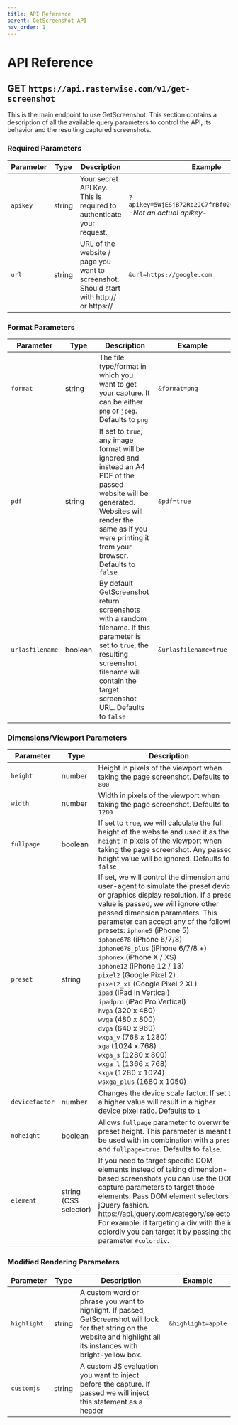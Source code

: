 ```yaml
---
title: API Reference
parent: GetScreenshot API
nav_order: 1
---
```


# API Reference

## GET `https://api.rasterwise.com/v1/get-screenshot`

This is the main endpoint to use GetScreenshot. This section contains a description of all the available query parameters to control the API, its behavior and the resulting captured screenshots.

### Required Parameters

| Parameter | Type   | Description                                                                             | Example                                                                      |
| --------- | ------ | --------------------------------------------------------------------------------------- | ---------------------------------------------------------------------------- |
| `apikey`  | string | Your secret API Key. This is required to authenticate your request.                     | `?apikey=5WjESjB72Rb2JC7frBf026kBgg82DaPQIOxc` <br> _-Not an actual apikey-_ |
| `url`     | string | URL of the website / page you want to screenshot. Should start with http:// or https:// | `&url=https://google.com`                                                    |

### Format Parameters

| Parameter       | Type    | Description                                                                                                                                                                                                       | Example               |
| --------------- | ------- | ----------------------------------------------------------------------------------------------------------------------------------------------------------------------------------------------------------------- | --------------------- |
| `format`        | string  | The file type/format in which you want to get your capture. It can be either `png` or `jpeg`. Defaults to `png`                                                                                                   | `&format=png`         |
| `pdf`           | string  | If set to `true`, any image format will be ignored and instead an A4 PDF of the passed website will be generated. Websites will render the same as if you were printing it from your browser. Defaults to `false` | `&pdf=true`           |
| `urlasfilename` | boolean | By default GetScreenshot return screenshots with a random filename. If this parameter is set to `true`, the resulting screenshot filename will contain the target screenshot URL. Defaults to `false`             | `&urlasfilename=true` |

### Dimensions/Viewport Parameters

| Parameter      | Type                  | Description                                                                                                                                                                                                                                                                                                                                                                                                                                                                                                                                                                                                                                                                                                                                                                            | Example              |
| -------------- | --------------------- | -------------------------------------------------------------------------------------------------------------------------------------------------------------------------------------------------------------------------------------------------------------------------------------------------------------------------------------------------------------------------------------------------------------------------------------------------------------------------------------------------------------------------------------------------------------------------------------------------------------------------------------------------------------------------------------------------------------------------------------------------------------------------------------- | -------------------- |
| `height`       | number                | Height in pixels of the viewport when taking the page screenshot. Defaults to `800`                                                                                                                                                                                                                                                                                                                                                                                                                                                                                                                                                                                                                                                                                                    | `&height=800`        |
| `width`        | number                | Width in pixels of the viewport when taking the page screenshot. Defaults to `1280`                                                                                                                                                                                                                                                                                                                                                                                                                                                                                                                                                                                                                                                                                                    | `&width=1200`        |
| `fullpage`     | boolean               | If set to `true`, we will calculate the full height of the website and used it as the `height` in pixels of the viewport when taking the page screenshot. Any passed height value will be ignored. Defaults to `false`                                                                                                                                                                                                                                                                                                                                                                                                                                                                                                                                                                 | `&fullpage=true`     |
| `preset`       | string                | If set, we will control the dimension and user-agent to simulate the preset device or graphics display resolution. If a preset value is passed, we will ignore other passed dimension parameters. This parameter can accept any of the following presets: `iphone5` (iPhone 5) <br> `iphone678` (iPhone 6/7/8)<br> `iphone678_plus` (iPhone 6/7/8 +)<br> `iphonex` (iPhone X / XS)<br> `iphone12` (iPhone 12 / 13)<br> `pixel2` (Google Pixel 2)<br> `pixel2_xl` (Google Pixel 2 XL)<br> `ipad` (iPad in Vertical)<br> `ipadpro` (iPad Pro Vertical)<br> `hvga` (320 x 480)<br> `wvga` (480 x 800)<br> `dvga` (640 x 960)<br> `wxga_v` (768 x 1280)<br> `xga` (1024 x 768)<br> `wxga_s` (1280 x 800)<br> `wxga_l` (1366 x 768)<br> `sxga` (1280 x 1024)<br> `wsxga_plus` (1680 x 1050) | `&preset=dvga`       |
| `devicefactor` | number                | Changes the device scale factor. If set to a higher value will result in a higher device pixel ratio. Defaults to `1`                                                                                                                                                                                                                                                                                                                                                                                                                                                                                                                                                                                                                                                                  | `&devicefactor=2`    |
| `noheight`     | boolean               | Allows `fullpage` parameter to overwrite preset height. This parameter is meant to be used with in combination with a `preset` and `fullpage=true`. Defaults to `false`.                                                                                                                                                                                                                                                                                                                                                                                                                                                                                                                                                                                                               | `&noheight=true`     |
| `element`      | string (CSS selector) | If you need to target specific DOM elements instead of taking dimension-based screenshots you can use the DOM capture parameters to target those elements. Pass DOM element selectors in jQuery fashion. https://api.jquery.com/category/selectors/ For example. if targeting a div with the id colordiv you can target it by passing the parameter `#colordiv`.                                                                                                                                                                                                                                                                                                                                                                                                                       | `&element=#colordiv` |

### Modified Rendering Parameters

| Parameter     | Type                  | Description                                                                                                                                                                                                                                                                                                  | Example                                                      |
| ------------- | --------------------- | ------------------------------------------------------------------------------------------------------------------------------------------------------------------------------------------------------------------------------------------------------------------------------------------------------------ | ------------------------------------------------------------ |
| `highlight`   | string                | A custom word or phrase you want to highlight. If passed, GetScreenshot will look for that string on the website and highlight all its instances with bright-yellow box.                                                                                                                                     | `&highlight=apple`                                           |
| `customjs`    | string                | A custom JS evaluation you want to inject before the capture. If passed we will inject this statement as a header <script> with a just in time model, after all the required operations and just before the capture operation. This is important to have in mind when passing JS that changes the rendering. | `&customjs=document.getElementById("demo"); myobj.remove();` |
| `customcss`   | string                | A custom CSS style you want to inject before the capture. If passed we will inject the style declaration as a header <style> just before the capture operation.                                                                                                                                              | `&customcss=#demo.head12 {color: red !important}`            |
| `hidemsg`     | boolean               | If set to `true`, we will hide message, chat and customer support clients. Currently hides the following clients: Intercom, Drift, Facebook and Tawk (partiallly). Defaults to false                                                                                                                         | `&hidemsg=true`                                              |
| `hidecookie`  | boolean               | If set to `true`, we will hide cookie disclaimers that will usually appear as floating boxes or fixed containers. The hiding is not guaranteed but it has a pretty broad coverage and the underlying hiding heuristic is updated weekly. Defaults to `false`                                                 | `&hidecookie=true`                                           |
| `hideelement` | string (CSS selector) | Allows you to hide a page element by passing its element selectors in jQuery fashion. https://api.jquery.com/category/selectors/ For example. if you want to hide a div with the id "ad_div" you can do so by passing the parameter `#ad_div`.                                                               | `&hideelement=#ad_div`                                       |
| `forcetr`     | boolean               | If set to `true`, the website background will be forced to be transparent. Defaults to `false`                                                                                                                                                                                                               | `&forcetr=true`                                              |

### Pre-Screenshot Action and Browser Config Parameters

| Parameter | Type              | Description                                                                                                                                                                                                                                                                                                              | Example                                       |
| --------- | ----------------- | ------------------------------------------------------------------------------------------------------------------------------------------------------------------------------------------------------------------------------------------------------------------------------------------------------------------------ | --------------------------------------------- |
| `click`   | array (as string) | The click parameter will dispatch a click at the start of the rendering flow to the passed coordinates or dom element. For example if you need to click in the coordinates X = 20px and Y = 100px you can pass an array [20, 100. If you need to click on a button or element you can pass the selector of said element. | `&click=[20,10]` or `&click=#demobtn`         |
| `cookie`  | string            | Allows you to set a cookie by passing it's key and value in a comma separated fashion.                                                                                                                                                                                                                                   | `&cookie=session,31239e81293undb1db2hgr812gr` |

### API Result Workflow Parameters

| Parameter | Type   | Description                                                                                                                                                                                                                                                                                                                                              | Example                              |
| --------- | ------ | -------------------------------------------------------------------------------------------------------------------------------------------------------------------------------------------------------------------------------------------------------------------------------------------------------------------------------------------------------- | ------------------------------------ |
| `email`   | string | A valid email address. If set, we will send a formatted email to this email address including the captured image and the details of the capture (capture time and URL).                                                                                                                                                                                  | `&email=john@example.com`            |
| `webhook` | string | A valid endpoint URL that can receive and respond to a **POST** request (preferably an endpoint that you control). If set, we will send a **POST** request with the final response of the original call, to the provided endpoint (webhook listener). For your convenience, we send the response in the body and `queryStringParameters` of the request. | `&webhook=https://webhook.myapp.com` |

### Rendering Strategy Parameters

| Parameter  | Type   | Description                                                                                                                                                                                                                                                                                                                                                                                                                                                                                                                                                                                                                                                                                                                                                                       | Example          |
| ---------- | ------ | --------------------------------------------------------------------------------------------------------------------------------------------------------------------------------------------------------------------------------------------------------------------------------------------------------------------------------------------------------------------------------------------------------------------------------------------------------------------------------------------------------------------------------------------------------------------------------------------------------------------------------------------------------------------------------------------------------------------------------------------------------------------------------- | ---------------- |
| `strategy` | number | If set to `1` or `2`, changes the rendering strategy to one of our alternative rendering flows. If the default rendering strategy fails to produce an accurate screenshot, we recommend experimenting with this parameter since it will in many cases fix ad-hoc rendering issues that are not covered by the standard rendering technique.                                                                                                                                                                                                                                                                                                                                                                                                                                       | `&strategy=1`    |
| `timewait` | number | This parameter receives an extra time wait in ms. GetScreenshot goes through a rendering execution flow that optimizes for accuracy. To accomplish this the execution flow introduces arbitrary waits that fix common rendering issues. However there are instances in which an extra wait will be required to deliver a correct screenshos. In particular websites that perform some extended operation. To address this we make this parameter available so you can increase the wait period before taking hte screenshot. We recommend starting at `5000` with `1000` increments. However be advised that our endpoint times out at 30 seconds, so using this parameter will increase the chances of your call timing out. Use this parameter with caution. Defaults to `2000` | `&timewait=5000` |

### Bypass Login Parameters

_Note: Before using the bypass login functionality please have in mind that this is a highly experimental feature and its stability or reliability isn't guaranteed._

Our bypass login strategy depends on instuction data that needs to be passed to the `bplogin` param as a URL encoded string. The instruction data needed is the following:

- Login Page URL
- Username (or email) needed to bypass the login.
- Password needed to bypass the login.
- Username Field CSS Selector
- Password CSS Selector

To pass this data you need to form an encoded comma separated string. For example an instruction like the following `https://example.com/login,jj@example.com,24h3dnfbnkjbnf,input#user,input#password` should ultimately be passed as `https%3A%2F%2Fexample.com%2Flogin%2Cjj%40example.com%2C24h3dnfbnkjbnf%2Cinput%23user%2Cinput%23password`.

Needless to say that this feature should be used carefully since you will be passing credentials for an online resource. Make sure that you understand the risks of revealing authentication data to any third party. Although your credentials are never logged into our systems and they only exist in memory for the duration of the screenshot process, we highly recommend that you only give us credentials that were created for the specific purpose of being handed to and used by GetScreenshot as part of your screenshot needs.

Please **DO NOT** pass credentials that are being used regularly by you or any other person in a day to day authentication context. If you insist on passing your personal credentials, please remember that GetScreenshot is not responsible for their misuse since we don't control the whole end to end life cycle of your requests.

GetScreenshot will use the instruction data to authenticate against the protected website and then will navigate to the target URL to finish the screenshot operation.

If you have questions about this feature please don't hesitate to contact us at support@rasterwise.com

| Parameter | Type               | Description                                                                                                                    | Example                                                                                              |
| --------- | ------------------ | ------------------------------------------------------------------------------------------------------------------------------ | ---------------------------------------------------------------------------------------------------- |
| `bplogin` | URL Encoded String | An encoded comma separated string with login url, username, password, username field CSS selector, password field CSS selector | `&bplogin=example.com%2Flogin%2Cjj%40example.com%2C24h3dnfbnkjbnf%2Cinput%23user%2Cinput%23password` |

### Bypass Login Instruction

NOTE: This guide is mostly tailored for Zapier Users

If you are a Zapier user you may not be entirely sure on how to form a bypass instruction. Don't worry forming an instruction that can be used in the context of Zapier is quite simple.

If you need to bypass a login through Zapier you need to provide the following information in a comma separated format:

- Login Page URL
- Username (or email) needed to bypass the login.
- Password needed to bypass the login.
- Username Field CSS Selector
- Password CSS Selector

This will result in an instruction that looks similar to the following: `https://example.com/login,jj@example.com,24h3dnfbnkjbnf,input#user,input#password`.

Although the first three values (login url, username and password) are quite straight-forward you might not know what's a CSS selector and how to get it.
Fortunately CSS selectors are quite simple. CSS Selectors are identifiers that point to an element in a website UI. In this case you need to tell GetScreenshot
the fields in which to enter the username and password you provided in the first two fields.

To obtain the CSS selectors you just need to do a small operation in your browser. Here is a quick YouTube video that explains how to do it: [How to Get CSS Selector](https://www.youtube.com/watch?v=GMk7ZLuo6Po)

When copying the CSS selector of the username field and password field, make sure you're actually copying the selector of the actual form field. Most likely this would be a `<input>` element in both cases.

If you have any questions please reach out to support@rasterwise.com

<hr>

## GET `https://api.rasterwise.com/v1/get-screenshot/legacy`

### What is the /legacy API?

GetScreenshot is built on top of the latest versions of Puppeteer+Chromium. With the pass of time Puppeteer and Chromium have improved their performance resulting in a more reliable and consistent API.

However, due to changes in Puppeteer's recent versions, some of our old rendering strategies are not possible anymore.

We have been working hard in trying to keep the same rendering coverage as the previous version. Still, we ended up in a situation where we improved many pending rendering scenarios, but we also regressed in a couple.

We think this is unlikely to affect anyone since we are talking about just a couple of obscure rendering scenarios that seem to be specific to very particular website implementations. However, if it happens to be that the new API breaks your case (again, this is highly unlikely), we still want to give you the option to access the previous version. We are also hopeful that the folks at Google will fix some of the issues that caused the case regressions, so we don't have to rely on the legacy API anymore.

### For how long would the /legacy API be available?

Again, we can't stress enough that it is unlikely that you will need to use this API at all. This API is built on top of NodeJS 8.X, and its availability it's contingent on our cloud provider supporting this runtime in the long run. We expect the API to be available for at least another full year (maybe more).

#### What methods are not available in the /legacy API?

The following methods are **NOT** available in the /legacy API:

- `click`
- `strategy`

<hr>

## GET `https://api.rasterwise.com/v1/usage`

This endpoint allows you to retrieve your current API usage. This endpoint uses a double security validation and therefore it requires both your registered email and the API Key for which you want to query current usage and available quota.

### Required Parameters

| Parameter | Type   | Description                    | Example                                                                      |
| --------- | ------ | ------------------------------ | ---------------------------------------------------------------------------- |
| `apikey`  | string | Your secret API Key.           | `?apikey=5WjESjB72Rb2JC7frBf026kBgg82DaPQIOxc` <br> _-Not an actual apikey-_ |
| `email`   | string | Email address for the account. | `&email=john@doe.com`                                                        |
